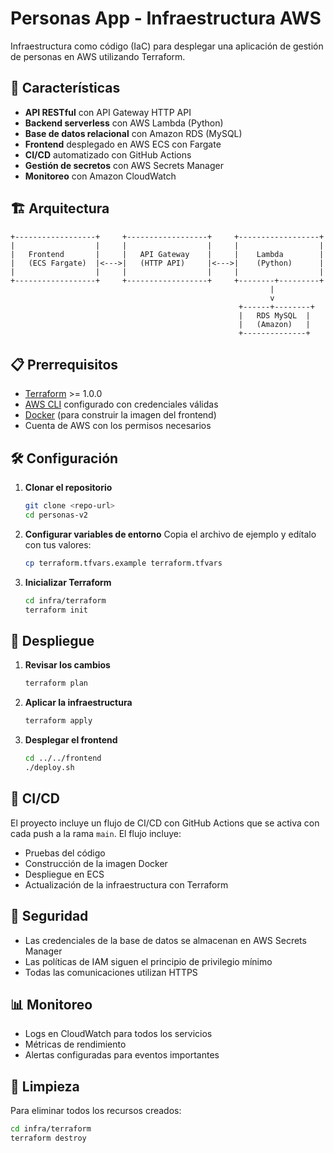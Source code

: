 # Personas App - Infraestructura AWS

Infraestructura como código (IaC) para desplegar una aplicación de gestión de personas en AWS utilizando Terraform.

## 🚀 Características

- **API RESTful** con API Gateway HTTP API
- **Backend serverless** con AWS Lambda (Python)
- **Base de datos relacional** con Amazon RDS (MySQL)
- **Frontend** desplegado en AWS ECS con Fargate
- **CI/CD** automatizado con GitHub Actions
- **Gestión de secretos** con AWS Secrets Manager
- **Monitoreo** con Amazon CloudWatch

## 🏗️ Arquitectura

```
+------------------+     +------------------+     +------------------+
|                  |     |                  |     |                  |
|   Frontend       |     |   API Gateway    |     |    Lambda        |
|   (ECS Fargate)  |<--->|   (HTTP API)     |<--->|    (Python)      |
|                  |     |                  |     |                  |
+------------------+     +------------------+     +--------+---------+
                                                          |
                                                          v
                                                   +------+--------+
                                                   |   RDS MySQL  |
                                                   |   (Amazon)   |
                                                   +--------------+
```

## 📋 Prerrequisitos

- [Terraform](https://www.terraform.io/downloads.html) >= 1.0.0
- [AWS CLI](https://aws.amazon.com/cli/) configurado con credenciales válidas
- [Docker](https://www.docker.com/) (para construir la imagen del frontend)
- Cuenta de AWS con los permisos necesarios

## 🛠️ Configuración

1. **Clonar el repositorio**
   ```bash
   git clone <repo-url>
   cd personas-v2
   ```

2. **Configurar variables de entorno**
   Copia el archivo de ejemplo y edítalo con tus valores:
   ```bash
   cp terraform.tfvars.example terraform.tfvars
   ```

3. **Inicializar Terraform**
   ```bash
   cd infra/terraform
   terraform init
   ```

## 🚀 Despliegue

1. **Revisar los cambios**
   ```bash
   terraform plan
   ```

2. **Aplicar la infraestructura**
   ```bash
   terraform apply
   ```

3. **Desplegar el frontend**
   ```bash
   cd ../../frontend
   ./deploy.sh
   ```

## 🔄 CI/CD

El proyecto incluye un flujo de CI/CD con GitHub Actions que se activa con cada push a la rama `main`. El flujo incluye:

- Pruebas del código
- Construcción de la imagen Docker
- Despliegue en ECS
- Actualización de la infraestructura con Terraform

## 🔐 Seguridad

- Las credenciales de la base de datos se almacenan en AWS Secrets Manager
- Las políticas de IAM siguen el principio de privilegio mínimo
- Todas las comunicaciones utilizan HTTPS

## 📊 Monitoreo

- Logs en CloudWatch para todos los servicios
- Métricas de rendimiento
- Alertas configuradas para eventos importantes

## 🧹 Limpieza

Para eliminar todos los recursos creados:

```bash
cd infra/terraform
terraform destroy
```


